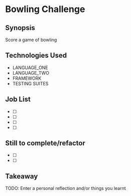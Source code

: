 Bowling Challenge
=======================

## Synopsis

Score a game of bowling


## Technologies Used

- LANGUAGE_ONE
- LANGUAGE_TWO
- FRAMEWORK
- TESTING SUITES

## Job List

- [ ]
- [ ]
- [ ]
- [ ]

## Still to complete/refactor

- [ ]
- [ ]

## Takeaway

TODO: Enter a personal reflection and/or things you learnt
